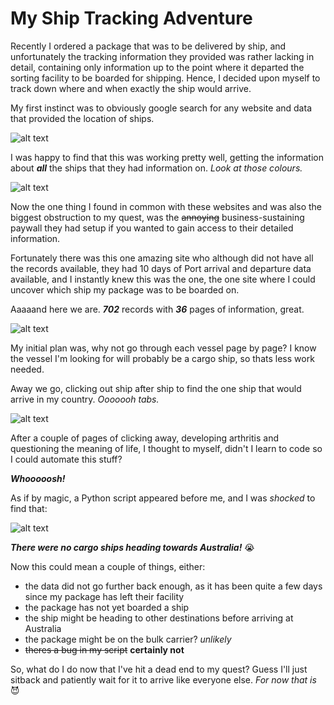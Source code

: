 # My Ship Tracking Adventure

Recently I ordered a package that was to be delivered by ship, and unfortunately the tracking information they provided was rather lacking in detail, containing only information up to the point where it departed the sorting facility to be boarded for shipping. Hence, I decided upon myself to track down where and when exactly the ship would arrive.

My first instinct was to obviously google search for any website and data that provided the location of ships.

![alt text](https://github.com/denzelmok/python-projects/blob/main/python-ship-finder/images/search.png)

I was happy to find that this was working pretty well, getting the information about ***all*** the ships that they had information on.
*Look at those colours.*

![alt text](https://github.com/denzelmok/python-projects/blob/main/python-ship-finder/images/map.png)

Now the one thing I found in common with these websites and was also the biggest obstruction to my quest, was the ~~annoying~~ business-sustaining paywall they had setup if you wanted to gain access to their detailed information.

Fortunately there was this one amazing site who although did not have all the records available, they had 10 days of Port arrival and departure data available, and I instantly knew this was the one, the one site where I could uncover which ship my package was to be boarded on.

Aaaaand here we are. ***702*** records with ***36*** pages of information, great.

![alt text](https://github.com/denzelmok/python-projects/blob/main/python-ship-finder/images/data.png)

My initial plan was, why not go through each vessel page by page? I know the vessel I'm looking for will probably be a cargo ship, so thats less work needed.

Away we go, clicking out ship after ship to find the one ship that would arrive in my country. *Ooooooh tabs.*

![alt text](https://github.com/denzelmok/python-projects/blob/main/python-ship-finder/images/tabs.png)

After a couple of pages of clicking away, developing arthritis and questioning the meaning of life, I thought to myself, didn't I learn to code so I could automate this stuff?

***Whooooosh!***

As if by magic, a Python script appeared before me, and I was *shocked* to find that:

![alt text](https://github.com/denzelmok/python-projects/blob/main/python-ship-finder/images/result.png)

***There were no cargo ships heading towards Australia!*** :sob:

Now this could mean a couple of things, either:
- the data did not go further back enough, as it has been quite a few days since my package has left their facility
- the package has not yet boarded a ship
- the ship might be heading to other destinations before arriving at Australia
- the package might be on the bulk carrier? *unlikely*
- ~~theres a bug in my script~~ **certainly not**

So, what do I do now that I've hit a dead end to my quest? Guess I'll just sitback and patiently wait for it to arrive like everyone else. *For now that is* :smiling_imp:
